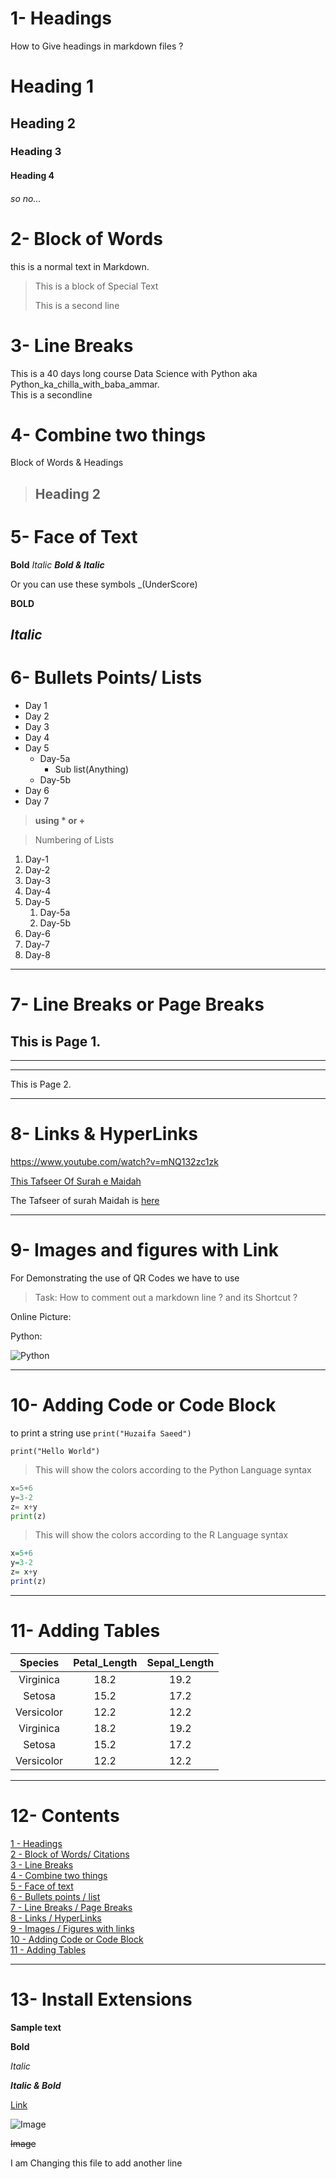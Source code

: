 # 1- Headings
How to Give headings in markdown files ? 

# Heading 1
## Heading 2
### Heading 3
#### Heading 4
###### so no...


# 2- Block of Words

this is a normal text in Markdown.

>This is a block of Special Text
>
>This is a second line

# 3- Line Breaks

This is a 40 days long course Data Science with  Python aka Python_ka_chilla_with_baba_ammar.\
This is a secondline

# 4- Combine two things

Block of Words & Headings

> ## Heading 2

# 5- Face of Text

**Bold** 
*Italic* 
***Bold & Italic***

Or you can use these symbols 
_(UnderScore)

__BOLD__

_Italic_
---
# 6- Bullets Points/ Lists

- Day 1
- Day 2
- Day 3
- Day 4
- Day 5
    - Day-5a
        - Sub list(Anything)
    - Day-5b
- Day 6
- Day 7

> __using * or +__


>Numbering of Lists

1. Day-1
2. Day-2
3. Day-3
4. Day-4
1. Day-5
    1. Day-5a
    2. Day-5b
1. Day-6
1. Day-7
1. Day-8
---

# 7- Line Breaks or Page Breaks

This is Page 1.
---
___
***
This is Page 2.

---
# 8- Links & HyperLinks

<https://www.youtube.com/watch?v=mNQ132zc1zk>

[This Tafseer Of Surah e Maidah](https://www.youtube.com/watch?v=mNQ132zc1zk)

[Dr. Israr Ahmed]:https://www.youtube.com/watch?v=mNQ132zc1zk

The Tafseer of surah Maidah is [here][Dr. Israr Ahmed]

---
# 9- Images and figures with Link

For Demonstrating the use of QR Codes we have to use

> Task: How to comment out a markdown line ? and its Shortcut ?
<!-- [QR](QR.png) -->

Online Picture:

Python:

![Python](https://upload.wikimedia.org/wikipedia/commons/thumb/0/0a/Python.svg/640px-Python.svg.png)

---
# 10- Adding Code or Code Block

to print a string use `print("Huzaifa Saeed")`

`print("Hello World")`

> This will show the colors according to the Python Language syntax


```Python
x=5+6
y=3-2
z= x+y
print(z)
```

> This will show the colors according to the R Language syntax


```r
x=5+6
y=3-2
z= x+y
print(z)
```
---
# 11- Adding Tables
| Species | Petal_Length | Sepal_Length |
|:---------:|:--------------:|:--------------:|
| Virginica | 18.2 | 19.2 |
| Setosa | 15.2 | 17.2 |
| Versicolor | 12.2 | 12.2 |
| Virginica | 18.2 | 19.2 |
| Setosa | 15.2 | 17.2 |
| Versicolor | 12.2 | 12.2 |


---
# 12- Contents

[1 - Headings](#1--headings)\
[2 - Block of Words/ Citations](#2--block-of-words)\
[3 - Line Breaks](#3--line-breaks)\
[4 - Combine two things](#4--combine-two-things)\
[5 - Face of text](#5--face-of-text)\
[6 - Bullets points / list](#6--bullets-points-lists)\
[7 - Line Breaks / Page Breaks](#7--line-breaks-or-page-breaks)\
[8 - Links / HyperLinks](#8--links--hyperlinks)\
[9 - Images / Figures with links](#9--images-and-figures-with-link)\
[10 - Adding Code or Code Block](#10--adding-code-or-code-block)\
[11 - Adding Tables](#11--adding-tables)

------

# 13- Install Extensions

**Sample text**

**Bold**

_Italic_

_**Italic & Bold**_

[Link](https://www.youtube.com/watch?v=mNQ132zc1zk)

![Image](QR.png)

~~Image~~


I am Changing this file to add another line